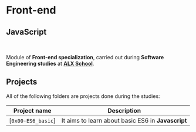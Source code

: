 
# Front-end

## JavaScript
</br>

Module of **Front-end specialization**, carried  out during **Software Engineering studies** at **[ALX School](https://www.alxafrica.com)**.


## Projects

All of the following folders are projects done during the studies:

| Project name | Description |
| ------------ | ----------- |
| [`0x00-ES6_basic`]| It aims to learn about basic ES6 in **Javascript** |
